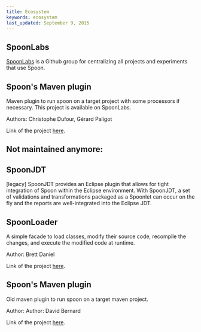 ```yaml
---
title: Ecosystem
keywords: ecosystem
last_updated: September 9, 2015
---
```


## SpoonLabs

[SpoonLabs](https://github.com/SpoonLabs) is a Github group for centralizing all projects and experiments that use Spoon.

## Spoon's Maven plugin

Maven plugin to run spoon on a target project with some processors if necessary. This project is available on SpoonLabs.

Authors: Christophe Dufour, Gérard Paligot

Link of the project [here](https://github.com/SpoonLabs/spoon-maven-plugin).


## Not maintained anymore:

## SpoonJDT

[legacy] SpoonJDT provides an Eclipse plugin that allows for tight integration of Spoon within the Eclipse environment. With SpoonJDT, a set of validations and transformations packaged as a Spoonlet can occur on the fly and the reports are well-integrated into the Eclipse JDT.


## SpoonLoader

A simple facade to load classes, modify their source code, recompile the changes, and execute the modified code at runtime.

Author: Brett Daniel

Link of the project [here](http://mir.cs.illinois.edu/~bdaniel3/spoonloader/).

## Spoon's Maven plugin

Old maven plugin to run spoon on a target maven project.

Author: Author: David Bernard

Link of the project [here](http://alchim.sf.net/spoon-maven-plugin/).